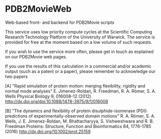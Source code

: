 # PDB2MovieWeb
Web-based front- and backend for PDB2Movie scripts

This service uses low priority compute cycles at the Scientific Computing Research Technology Platform 
of the University of Warwick. The service is provided for free at the moment based on a low volume of such requests. 

If you wish to use the service more often, please get in touch as explained on our PDB2Movie web pages.

If you use the results of this calculation in a commercial and/or academic output (such as a patent or a paper), please
remember to acknowledge our two papers

[A] "Rapid simulation of protein motion: merging flexibility, rigidity and normal mode analyses"
E. Jimenez-Roldan, R. Freedman, R. A. Römer, S. A. Wells
Physical Biology 9, 016008-12 (2012) 
http://dx.doi.org/doi:10.1088/1478-3975/9/1/016008

[B] "The dynamics and flexibility of protein disulphide-isomerase (PDI): predictions of experimentally-observed domain motions"
R. A. Römer, S. A. Wells, J. E. Jimenez-Roldan, M. Bhattacharyya, S. Vishweshwara and R. B. Freedman
Proteins: Structure, Function and Bioinformatics 84, 1776-1785 (2016)
http://dx.doi.org/10.1002/prot.25159

